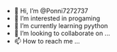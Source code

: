 - 👋 Hi, I’m @Ponni7272737
- 👀 I’m interested in progaming
- 🌱 I’m currently learning pyython
- 💞️ I’m looking to collaborate on ...
- 📫 How to reach me ...

<!---
Ponni7272737/Ponni7272737 is a ✨ special ✨ repository because its `README.md` (this file) appears on your GitHub profile.
You can click the Preview link to take a look at your changes.
--->
